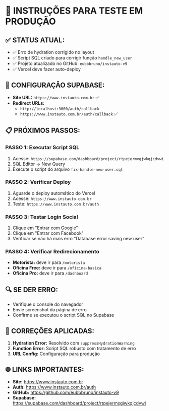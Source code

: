 # 🚀 INSTRUÇÕES PARA TESTE EM PRODUÇÃO

## ✅ **STATUS ATUAL:**
- ✅ Erro de hydration corrigido no layout
- ✅ Script SQL criado para corrigir função `handle_new_user`
- ✅ Projeto atualizado no GitHub: `eubbbruno/instauto-v9`
- ✅ Vercel deve fazer auto-deploy

## 🔧 **CONFIGURAÇÃO SUPABASE:**
- **Site URL:** `https://www.instauto.com.br` ✅
- **Redirect URLs:** 
  - `http://localhost:3000/auth/callback`
  - `https://www.instauto.com.br/auth/callback` ✅

## 📋 **PRÓXIMOS PASSOS:**

### **PASSO 1: Executar Script SQL**
1. Acesse: `https://supabase.com/dashboard/project/rtpejermxgjwkqjcdvwi`
2. SQL Editor → New Query
3. Execute o script do arquivo `fix-handle-new-user.sql`

### **PASSO 2: Verificar Deploy**
1. Aguarde o deploy automático do Vercel
2. Acesse: `https://www.instauto.com.br`
3. Teste: `https://www.instauto.com.br/auth`

### **PASSO 3: Testar Login Social**
1. Clique em "Entrar com Google"
2. Clique em "Entrar com Facebook"
3. Verificar se não há mais erro "Database error saving new user"

### **PASSO 4: Verificar Redirecionamento**
- **Motorista:** deve ir para `/motorista`
- **Oficina Free:** deve ir para `/oficina-basica`
- **Oficina Pro:** deve ir para `/dashboard`

## 🔍 **SE DER ERRO:**
- Verifique o console do navegador
- Envie screenshot da página de erro
- Confirme se executou o script SQL no Supabase

## 🎯 **CORREÇÕES APLICADAS:**
1. **Hydration Error:** Resolvido com `suppressHydrationWarning`
2. **Function Error:** Script SQL robusto com tratamento de erro
3. **URL Config:** Configuração para produção

## 🌐 **LINKS IMPORTANTES:**
- **Site:** https://www.instauto.com.br
- **Auth:** https://www.instauto.com.br/auth  
- **GitHub:** https://github.com/eubbbruno/instauto-v9
- **Supabase:** https://supabase.com/dashboard/project/rtpejermxgjwkqjcdvwi 